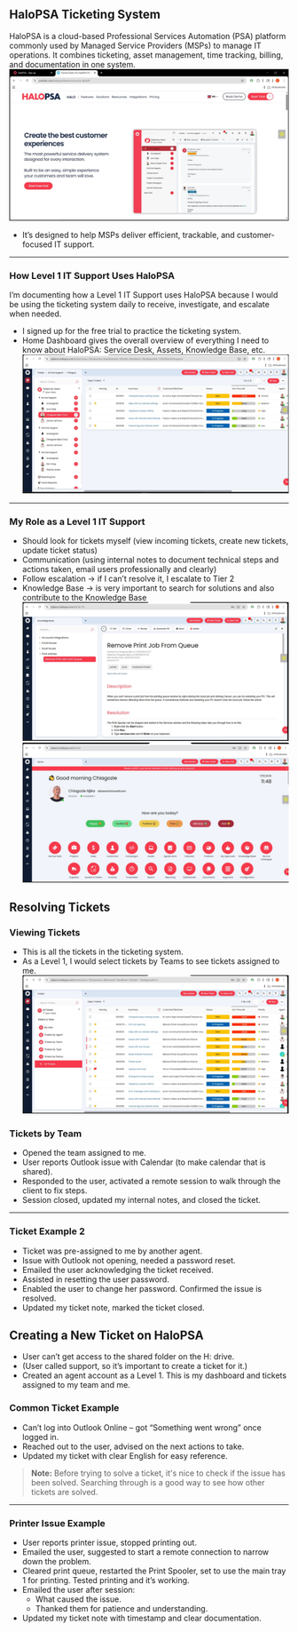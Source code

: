 ## HaloPSA Ticketing System

HaloPSA is a cloud-based Professional Services Automation (PSA) platform commonly used by Managed Service Providers (MSPs) to manage IT operations. It combines ticketing, asset management, time tracking, billing, and documentation in one system.
![Screenshot](images/screenshot386.jpg)
- It’s designed to help MSPs deliver efficient, trackable, and customer-focused IT support.

---
### How Level 1 IT Support Uses HaloPSA

I’m documenting how a Level 1 IT Support uses HaloPSA because I would be using the ticketing system daily to receive, investigate, and escalate when needed.

- I signed up for the free trial to practice the ticketing system.
- Home Dashboard gives the overall overview of everything I need to know about HaloPSA: Service Desk, Assets, Knowledge Base, etc.
![Screenshot](images/screenshot387.jpg)
---
### My Role as a Level 1 IT Support

- Should look for tickets myself (view incoming tickets, create new tickets, update ticket status)
- Communication (using internal notes to document technical steps and actions taken, email users professionally and clearly)
- Follow escalation → if I can’t resolve it, I escalate to Tier 2
- Knowledge Base → is very important to search for solutions and also contribute to the Knowledge Base
![Screenshot](images/screenshot389.jpg)
![Screenshot](images/screenshot388.jpg)
## Resolving Tickets

### Viewing Tickets
- This is all the tickets in the ticketing system.
- As a Level 1, I would select tickets by Teams to see tickets assigned to me.
![Screenshot](images/screenshot390.jpg)
### Tickets by Team
- Opened the team assigned to me.
- User reports Outlook issue with Calendar (to make calendar that is shared).
- Responded to the user, activated a remote session to walk through the client to fix steps.
- Session closed, updated my internal notes, and closed the ticket.

---
### Ticket Example 2
- Ticket was pre-assigned to me by another agent.
- Issue with Outlook not opening, needed a password reset.
- Emailed the user acknowledging the ticket received.
- Assisted in resetting the user password.
- Enabled the user to change her password. Confirmed the issue is resolved.
- Updated my ticket note, marked the ticket closed.
## Creating a New Ticket on HaloPSA

- User can’t get access to the shared folder on the H: drive.
- (User called support, so it’s important to create a ticket for it.)
- Created an agent account as a Level 1. This is my dashboard and tickets assigned to my team and me.

### Common Ticket Example
- Can’t log into Outlook Online – got “Something went wrong” once logged in.
- Reached out to the user, advised on the next actions to take.
- Updated my ticket with clear English for easy reference.

> **Note:** Before trying to solve a ticket, it's nice to check if the issue has been solved. Searching through is a good way to see how other tickets are solved.

---
### Printer Issue Example
- User reports printer issue, stopped printing out.
- Emailed the user, suggested to start a remote connection to narrow down the problem.
- Cleared print queue, restarted the Print Spooler, set to use the main tray 1 for printing. Tested printing and it’s working.
- Emailed the user after session:
  - What caused the issue.
  - Thanked them for patience and understanding.
- Updated my ticket note with timestamp and clear documentation.
